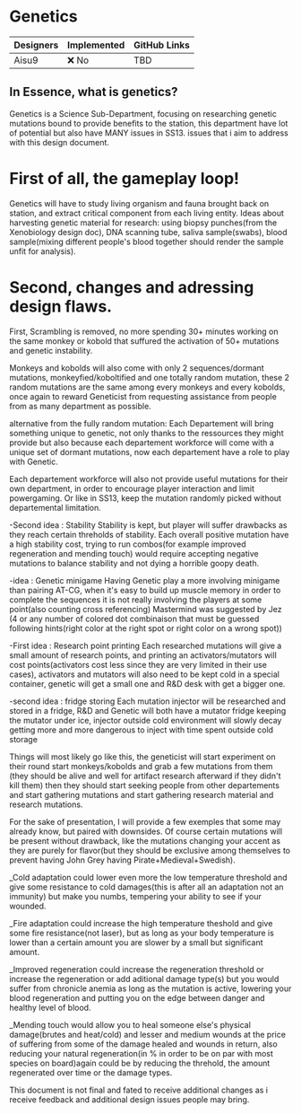 # Genetics

| Designers     | Implemented | GitHub Links |
|---------------|-------------|--------------|
| Aisu9         | :x: No      | TBD          |


## In Essence, what is genetics?


Genetics is a Science Sub-Department, focusing on researching genetic mutations bound to provide benefits to the station, this department have lot of potential but also have MANY issues in SS13.
issues that i aim to address with this design document.


# First of all, the gameplay loop!


Genetics will have to study living organism and fauna brought back on station, and extract critical component from each living entity.
Ideas about harvesting genetic material for research: using biopsy punches(from the Xenobiology design doc), DNA scanning tube, saliva sample(swabs), blood sample(mixing different people's blood together should render the sample unfit for analysis).


# Second, changes and adressing design flaws.


First, Scrambling is removed, no more spending 30+ minutes working on the same monkey or kobold that suffured the activation of 50+ mutations and genetic instability.

Monkeys and kobolds will also come with only 2 sequences/dormant mutations, monkeyfied/koboltified and one totally random mutation, these 2 random mutations are the same among every monkeys and every kobolds, 
once again to reward Geneticist from requesting assistance from people from as many department as possible.

alternative from the fully random mutation: Each Departement will bring something unique to genetic, not only thanks to the ressources they might provide but also because each departement workforce will come with a unique set of dormant mutations,
now each departement have a role to play with Genetic.

Each departement workforce will also not provide useful mutations for their own department, in order to encourage player interaction and limit powergaming. Or like in SS13, keep the mutation randomly picked without departemental limitation.

-Second idea : Stability
Stability is kept, but player will suffer drawbacks as they reach certain threholds of stability. Each overall positive mutation have a high stability cost, trying to run combos(for example improved regeneration and mending touch) would require accepting negative mutations to balance stability and not dying a horrible goopy death.

-idea : Genetic minigame
Having Genetic play a more involving minigame than pairing AT-CG, when it's easy to build up muscle memory in order to complete the sequences it is not really involving the players at some point(also counting cross referencing)
Mastermind was suggested by Jez (4 or any number of colored dot combinaison that must be guessed following hints(right color at the right spot or right color on a wrong spot))

-First idea : Research point printing
Each researched mutations will give a small amount of research points, and printing an activators/mutators will cost points(activators cost less since they are very limited in their use cases), activators and mutators will also need to be kept cold in a special container, genetic will get a small one and R&D desk with get a bigger one.

-second idea : fridge storing
Each mutation injector will be researched and stored in a fridge, R&D and Genetic will both have a mutator fridge keeping the mutator under ice, injector outside cold environment will slowly decay getting more and more dangerous to inject with time spent outside cold storage

Things will most likely go like this, the geneticist will start experiment on their round start monkeys/kobolds and grab a few mutations from them
(they should be alive and well for artifact research afterward if they didn't kill them) then they should start seeking people from other departements and start gathering mutations and start gathering research material and research mutations.

For the sake of presentation, I will provide a few exemples that some may already know, but paired with downsides. Of course certain mutations will be present without drawback,
like the mutations changing your accent as they are purely for flavor(but they should be exclusive among themselves to prevent having John Grey having Pirate+Medieval+Swedish).

_Cold adaptation could lower even more the low temperature threshold and give some resistance to cold damages(this is after all an adaptation not an immunity) but make you numbs, tempering your ability to see if your wounded.

_Fire adaptation could increase the high temperature theshold and give some fire resistance(not laser), but as long as your body temperature is lower than a certain amount you are slower by a small but significant amount.

_Improved regeneration could increase the regeneration threshold or increase the regeneration or add aditional damage type(s) but you would suffer from chronicle anemia as long as the mutation is active,
 lowering your blood regeneration and putting you on the edge between danger and healthy level of blood.

_Mending touch would allow you to heal someone else's physical damage(brutes and heat/cold) and lesser and medium wounds at the price of suffering from some of the damage healed and wounds in return,
also reducing your natural regeneration(in % in order to be on par with most species on board)again could be by reducing the threhold, the amount regenerated over time or the damage types.

This document is not final and fated to receive additional changes as i receive feedback and additional design issues people may bring.
